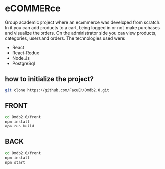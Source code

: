 # eCOMMERce
Group academic project where an ecommerce was developed from scratch.
In it you can add products to a cart, being logged in or not, make purchases and visualize the orders. On the administrator side you can view products, categories, users and orders.
The technologies used were:
+ React
+ React-Redux
+ Node.Js
+ PostgreSql
## how to initialize the project?
```bash
git clone https://github.com/FacuEM/Omdb2.0.git
```
## FRONT 
```bash
cd Omdb2.0/front  
npm install
npm run build
```
## BACK 
```bash
cd Omdb2.0/front  
npm install
npm start
```
